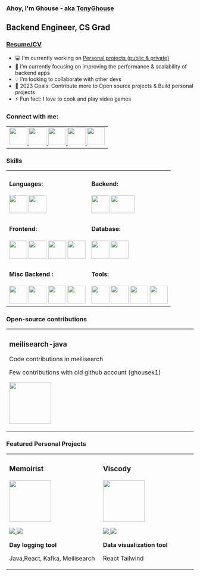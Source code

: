 ### Ahoy, I'm Ghouse - aka [TonyGhouse][website]

## Backend Engineer, CS Grad
### [Resume/CV][resume]

- :computer: I’m currently working on [Personal projects (public & private)][gitprojects]
- :blue_book: I’m currently focusing on improving the performance & scalability of backend apps
- :bulb: I’m looking to collaborate with other devs
- :dart: 2023 Goals: Contribute more to Open source projects & Build personal projects
- ⚡ Fun fact: I love to cook and play video games

### Connect with me:
<div align="left">
<table>
<tr>
<td >
<a href="https://tonyghouse.com" target="_blank">
 <img src="https://github.com/tonyghouse/tonyghouse/tree/main/assets/icons/svg/website.svg" style=" height:3rem; width:3rem;">
</a>
<a href="mailto:tonyghouseofficial@gmail.com" target="_blank">
 <img src="https://github.com/tonyghouse/tonyghouse/tree/main/assets/icons/svg/email.svg" style=" height:3rem; width:3rem;">
</a>
<a href="https://linkedin.com/in/tonyghouse" target="_blank">
 <img src="https://github.com/tonyghouse/tonyghouse/tree/main/assets/icons/svg/linkedin.svg" style=" height:3rem; width:3rem;">
</a>
<a href="https://twitter.com/tonyghouse" target="_blank">
 <img src="https://github.com/tonyghouse/tonyghouse/tree/main/assets/icons/svg/twitter.svg" style=" height:3rem; width:3rem;">
</a>
<a href="https://dev.to/tonyghouse" target="_blank">
 <img src="https://github.com/tonyghouse/tonyghouse/tree/main/assets/icons/svg/devto.svg" style=" height:3rem; width:3rem;">
</a>
</td>
</tr>                                                                
</table> 

### Skills
<div align="left">
<table>
<tr>
<td width="50%">
<h4 align="left" style="padding-top: 0rem;" style="padding-top: 0rem;">Languages: </h4>
<div class="languages" align="left">
 <img  src="https://github.com/tonyghouse/tonyghouse/tree/main/assets/icons/svg/java.svg" style=" height:3rem; width:3rem;" />
 <img  src="https://github.com/tonyghouse/tonyghouse/tree/main/assets/icons/svg/javascript.svg" style=" height:3rem; width:3rem;" />
</div>
</td>
<td width="50%">
<h4 align="left" style="padding-top: 0rem;">Backend: </h4>
<div class="backend" align="left">
<img src="https://github.com/tonyghouse/tonyghouse/tree/main/assets/icons/svg/spring.svg" style=" height:3rem; width:3rem;" />
<img src="https://github.com/tonyghouse/tonyghouse/tree/main/assets/icons/svg/nodejs.svg" style=" height:3rem; width:4rem;" />
</div>
</td>
</tr> 
<tr>
<td width="50%">
<h4 align="left" style="padding-top: 0rem;">Frontend: </h4>
<div class="frontend" align="left">
 <img src="https://github.com/tonyghouse/tonyghouse/tree/main/assets/icons/svg/html.svg" style=" height:3rem; width:3rem;" />
 <img src="https://github.com/tonyghouse/tonyghouse/tree/main/assets/icons/svg/css.svg" style=" height:3rem; width:3rem;" />
 <img src="https://github.com/tonyghouse/tonyghouse/tree/main/assets/icons/svg/javascript.svg" style=" height:3rem; width:3rem;" />
 <img src="https://github.com/tonyghouse/tonyghouse/tree/main/assets/icons/svg/reactjs.svg" style=" height:3rem; width:3rem;" />
</div>
</td>
<td width="50%">
<h4 align="left" style="padding-top: 0rem;">Database:</h4>
<div class="database" align="left">
 <img src="https://github.com/tonyghouse/tonyghouse/tree/main/assets/icons/svg/postgresql.svg" style=" height:3rem; width:3rem;" />
 <img src="https://github.com/tonyghouse/tonyghouse/tree/main/assets/icons/svg/mongodb.svg" style=" height:3rem; width:3rem;" />
</div>
</td>
</tr>  
<tr>
<td width="50%">
<h4 align="left" style="padding-top: 0rem;">Misc Backend : </h4>
<div class="misc-backend" align="left">
 <img src="https://github.com/tonyghouse/tonyghouse/tree/main/assets/icons/svg/redis.svg" style=" height:3rem; width:3rem;" />
 <img src="https://github.com/tonyghouse/tonyghouse/tree/main/assets/icons/svg/kafka.svg" style=" height:3rem; width:3rem;" />
 <img src="https://github.com/tonyghouse/tonyghouse/tree/main/assets/icons/svg/meilisearch.svg" style=" height:3rem; width:3rem;" />
 <img src="https://github.com/tonyghouse/tonyghouse/tree/main/assets/icons/svg/graphql.svg" style=" height:3rem; width:3rem;" />
</div>
</td>
<td width="50%">
<h4 align="left" style="padding-top: 0rem;">Tools:</h4>
<div class="misc-tools" align="left">
 <img src="https://github.com/tonyghouse/tonyghouse/tree/main/assets/icons/svg/terminal.svg" style=" height:3rem; width:3rem;" />
 <img src="https://github.com/tonyghouse/tonyghouse/tree/main/assets/icons/svg/git.svg" style=" height:3rem; width:3rem;" />
 <img src="https://github.com/tonyghouse/tonyghouse/tree/main/assets/icons/svg/docker.svg" style=" height:3rem; width:3rem;" />
 <img src="https://github.com/tonyghouse/tonyghouse/tree/main/assets/icons/svg/kubernetes.svg" style=" height:3rem; width:3rem;" />
</div>
</td>
</tr>                                                               
</table> 

### Open-source contributions
<div align="left">
<table>
<tr>
<td width="33%">
<h3 align="left">meilisearch-java</h3>
<div align="left">
<p> Code contributions in meilisearch </p>
<p> Few contributions with old github account (ghousek1) </p>
<a href="https://github.com/meilisearch/meilisearch-java" target="_blank">
<img src="https://github.com/tonyghouse/tonyghouse/tree/main/assets/icons/svg/meilisearch.svg" style="width: 7rem;"></a>
<p>
</p>
</div>
</td>

</tr>                                                                
</table> 

### Featured Personal Projects
<div align="left">
<table>
<tr>
<td width="33%">
<h3 align="left">Memoirist</h3>
<div align="left">
<a href="https://github.com/tonyghouse/memoirist" target="_blank">
<img src="https://github.com/tonyghouse/tonyghouse/tree/main/assets/icons/svg/github.svg" style="width: 7rem;"></a>
<p>
<a href="https://github.com/tonyghouse/memoirist" target="_blank">
<img src="https://img.shields.io/badge/CODE-ff9?style=for-the-badge&logo=github&logoColor=black">
</a>
<a href="https://github.com/tonyghouse/memoirist" target="_blank">
<img src="https://img.shields.io/badge/-website-green?style=for-the-badge&color=d1ed58">
</a>
</p>
<p><strong> Day logging tool</strong></p>
<p>Java,React, Kafka, Meilisearch</p>
</div>
</td>


<td width="33%">                                                                                     
<h3 align="left">Viscody</h3>
<div align="left">
<a href="https://github.com/tonyghouse/viscody" target="_blank"><img src="https://github.com/tonyghouse/tonyghouse/tree/main/assets/icons/svg/github.svg" style="width: 7rem;"></a>
<p>
<a href="https://github.com/tonyghouse/viscody" target="_blank">
<img src="https://img.shields.io/badge/CODE-ff9?style=for-the-badge&logo=github&logoColor=black"">
</a>
<a href="https://github.com/tonyghouse/viscody" target="_blank">
<img src="https://img.shields.io/badge/-website-green?style=for-the-badge&color=d1ed58">
</a>
</p>
<p><strong>Data visualization tool</strong> </p>
<p>React Tailwind</p>
</div>
</td>
</tr>                                                                
</table>

[email]: mailto:tonyghouseofficial@gmail.com
[website]: https://tonyghouse.com
[linkedin]: https://linkedin.com/in/tonyghouse
[twitter]: https://twitter.com/tonyghouse
[reddit]: https://reddit.com/u/tonyghouse
[devto]: https://dev.to/tonyghouse
[github]: https://github.com/tonyghouse?tab=repositories
[gitprojects]: https://github.com/tonyghouse?tab=repositories
[meilisearch]: https://github.com/meilisearch/meilisearch-java
[resume]: ./assets/files/Ghouse_Resume.pdf
                                                                              
</div>                                                                                    
